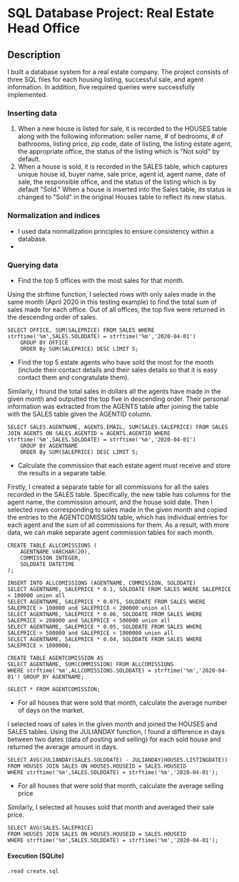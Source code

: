 # SQL Database Project: Real Estate Head Office

## Description
I built a database system for a real estate company. The project consists of three SQL files for each housing listing, successful sale, and agent information. In addition, five required queries were successfully implemented. 

### Inserting data
1. When a new house is listed for sale, it is recorded to the HOUSES table along with the following information: seller name, # of bedrooms, # of bathrooms, listing price, zip code, date of listing, the listing estate agent, the appropriate office, the status of the listing which is "Not sold" by default. 
2. When a house is sold, it is recorded in the SALES table, which captures unique house id, buyer name, sale price, agent id, agent name, date of sale, the responsible office, and the status of the listing which is by default "Sold." When a house is inserted into the Sales table, its status is changed to "Sold" in the original Houses table to reflect its new status. 

### Normalization and indices
* I used data normalization principles to ensure consistency within a database. 
* 


### Querying data

* Find the top 5 offices with the most sales for that month.

Using the strftime function, I selected rows with only sales made in the same month (April 2020 in this testing example) to find the total sum of sales made for each office. Out of all offices, the top five were returned in the descending order of sales. 

```
SELECT OFFICE, SUM(SALEPRICE) FROM SALES WHERE strftime('%m',SALES.SOLDDATE) = strftime('%m','2020-04-01')
    GROUP BY OFFICE 
    ORDER By SUM(SALEPRICE) DESC LIMIT 5;
```

* Find the top 5 estate agents who have sold the most for the month (include their contact details and their sales details so that it is easy contact them and congratulate them).

Similarly, I found the total sales in dollars all the agents have made in the given month and outputted the top five in descending order. Their personal information was extracted from the AGENTS table after joining the table with the SALES table given the AGENTID column. 

```
SELECT SALES.AGENTNAME, AGENTS.EMAIL, SUM(SALES.SALEPRICE) FROM SALES 
JOIN AGENTS ON SALES.AGENTID = AGENTS.AGENTID WHERE strftime('%m',SALES.SOLDDATE) = strftime('%m','2020-04-01')
    GROUP BY AGENTNAME
    ORDER By SUM(SALEPRICE) DESC LIMIT 5;
```

* Calculate the commission that each estate agent must receive and store the results in a separate table.

Firstly, I created a separate table for all commissions for all the sales recorded in the SALES table. Specifically, the new table has columns for the agent name, the commission amount, and the house sold date. Then I selected rows corresponding to sales made in the given month and copied the entries to the AGENTCOMISSION table, which has individual entries for each agent and the sum of all commissions for them. As a result, with more data, we can make separate agent commission tables for each month. 

```
CREATE TABLE ALLCOMISSIONS (
    AGENTNAME VARCHAR(20),
    COMMISSION INTEGER,
    SOLDDATE DATETIME
);

INSERT INTO ALLCOMISSIONS (AGENTNAME, COMMISSION, SOLDDATE)
SELECT AGENTNAME, SALEPRICE * 0.1, SOLDDATE FROM SALES WHERE SALEPRICE < 100000 union all
SELECT AGENTNAME, SALEPRICE * 0.075, SOLDDATE FROM SALES WHERE SALEPRICE > 100000 and SALEPRICE < 200000 union all
SELECT AGENTNAME, SALEPRICE * 0.06, SOLDDATE FROM SALES WHERE SALEPRICE > 200000 and SALEPRICE < 500000 union all
SELECT AGENTNAME, SALEPRICE * 0.05, SOLDDATE FROM SALES WHERE SALEPRICE > 500000 and SALEPRICE < 1000000 union all
SELECT AGENTNAME, SALEPRICE * 0.04, SOLDDATE FROM SALES WHERE SALEPRICE > 1000000;

CREATE TABLE AGENTCOMISSION AS 
SELECT AGENTNAME, SUM(COMMISSION) FROM ALLCOMISSIONS 
WHERE strftime('%m',ALLCOMISSIONS.SOLDDATE) = strftime('%m','2020-04-01') GROUP BY AGENTNAME;

SELECT * FROM AGENTCOMISSION;
```

* For all houses that were sold that month, calculate the average number of days on the market.

I selected rows of sales in the given month and joined the HOUSES and SALES tables. Using the JULIANDAY function, I found a difference in days between two dates (data of posting and selling) for each sold house and returned the average amount in days.

```
SELECT AVG(JULIANDAY(SALES.SOLDDATE) - JULIANDAY(HOUSES.LISTINGDATE)) 
FROM HOUSES JOIN SALES ON HOUSES.HOUSEID = SALES.HOUSEID 
WHERE strftime('%m',SALES.SOLDDATE) = strftime('%m','2020-04-01');
```

* For all houses that were sold that month, calculate the average selling price

Similarly, I selected all houses sold that month and averaged their sale price. 

```
SELECT AVG(SALES.SALEPRICE)
FROM HOUSES JOIN SALES ON HOUSES.HOUSEID = SALES.HOUSEID 
WHERE strftime('%m',SALES.SOLDDATE) = strftime('%m','2020-04-01');
```

#### Execution (SQLite)

```sqlite3
.read create.sql
```
